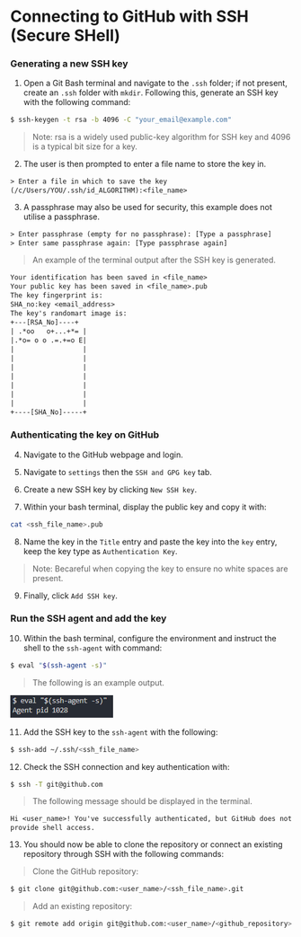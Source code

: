 # Connecting to GitHub with SSH (Secure SHell)

### **Generating a new SSH key**

1. Open a Git Bash terminal and navigate to the `.ssh` folder; if not present, create an `.ssh` folder with `mkdir`. Following this, generate an SSH key with the following command:

```bash
$ ssh-keygen -t rsa -b 4096 -C "your_email@example.com"
```
>Note: rsa is a widely used public-key algorithm for SSH key and 4096 is a typical bit size for a key.

2. The user is then prompted to enter a file name to store the key in.

```
> Enter a file in which to save the key (/c/Users/YOU/.ssh/id_ALGORITHM):<file_name>
```

3. A passphrase may also be used for security, this example does not utilise a passphrase.

```
> Enter passphrase (empty for no passphrase): [Type a passphrase]
> Enter same passphrase again: [Type passphrase again]
```

>An example of the terminal output after the SSH key is generated.
```
Your identification has been saved in <file_name>
Your public key has been saved in <file_name>.pub
The key fingerprint is:
SHA_no:key <email_address>
The key's randomart image is:
+---[RSA_No]----+
| .*oo   o+...+*= |
|.*o= o o .=.+=o E|
|                 |
|                 |
|                 |
|                 |
|                 |
|                 |
|                 |
+----[SHA_No]-----+
```

### **Authenticating the key on GitHub**

4. Navigate to the GitHub webpage and login.

5. Navigate to `settings` then the `SSH and GPG key` tab.

6. Create a new SSH key by clicking `New SSH key`.

7. Within your bash terminal, display the public key and copy it with:

```bash
cat <ssh_file_name>.pub
```

8. Name the key in the `Title` entry and paste the key into the `key` entry, keep the key type as `Authentication Key`.

>Note: Becareful when copying the key to ensure no white spaces are present.

9. Finally, click `Add SSH key`.

### **Run the SSH agent and add the key**

10. Within the bash terminal, configure the environment and instruct the shell to the `ssh-agent` with command:

```bash
$ eval "$(ssh-agent -s)"
```
>The following is an example output.

![agent](agentpip.PNG)

11. Add the SSH key to the `ssh-agent` with the following:

```bash
$ ssh-add ~/.ssh/<ssh_file_name>
```

12. Check the SSH connection and key authentication with:

```bash
$ ssh -T git@github.com
```

>The following message should be displayed in the terminal.

```
Hi <user_name>! You've successfully authenticated, but GitHub does not provide shell access.
```

13. You should now be able to clone the repository or connect an existing repository through SSH with the following commands:

>Clone the GitHub repository:

```bash
$ git clone git@github.com:<user_name>/<ssh_file_name>.git
```

>Add an existing repository:

```bash
$ git remote add origin git@github.com:<user_name>/<github_repository>.git
```